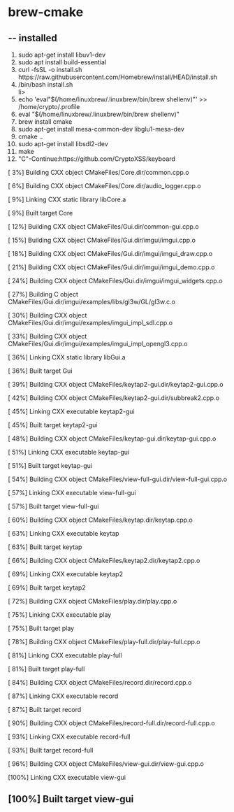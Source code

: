 # brew-cmake
--
installed
--
<ol>
  <li>sudo apt-get install libuv1-dev</li>
  <li>sudo apt install build-essential</li>
   <li>curl -fsSL -o install.sh https://raw.githubusercontent.com/Homebrew/install/HEAD/install.sh</li>
    <li>/bin/bash install.sh</li>li>
     <li>echo 'eval"$(/home/linuxbrew/.linuxbrew/bin/brew shellenv)"' >> /home/crypto/.profile</li>
      <li>eval "$(/home/linuxbrew/.linuxbrew/bin/brew shellenv)"</li>
       <li>brew install cmake</li>
        <li>sudo apt-get install mesa-common-dev libglu1-mesa-dev</li>
         <li>cmake ..</li>
          <li>sudo apt-get install libsdl2-dev</li>
           <li>make</li>
            <li>"C"-Continue:https://github.com/CryptoXSS/keyboard</li>
          </ol> 
[  3%] Building CXX object CMakeFiles/Core.dir/common.cpp.o

[  6%] Building CXX object CMakeFiles/Core.dir/audio_logger.cpp.o

[  9%] Linking CXX static library libCore.a

[  9%] Built target Core

[ 12%] Building CXX object CMakeFiles/Gui.dir/common-gui.cpp.o

[ 15%] Building CXX object CMakeFiles/Gui.dir/imgui/imgui.cpp.o

[ 18%] Building CXX object CMakeFiles/Gui.dir/imgui/imgui_draw.cpp.o

[ 21%] Building CXX object CMakeFiles/Gui.dir/imgui/imgui_demo.cpp.o

[ 24%] Building CXX object CMakeFiles/Gui.dir/imgui/imgui_widgets.cpp.o

[ 27%] Building C object CMakeFiles/Gui.dir/imgui/examples/libs/gl3w/GL/gl3w.c.o

[ 30%] Building CXX object CMakeFiles/Gui.dir/imgui/examples/imgui_impl_sdl.cpp.o

[ 33%] Building CXX object CMakeFiles/Gui.dir/imgui/examples/imgui_impl_opengl3.cpp.o

[ 36%] Linking CXX static library libGui.a

[ 36%] Built target Gui

[ 39%] Building CXX object CMakeFiles/keytap2-gui.dir/keytap2-gui.cpp.o

[ 42%] Building CXX object CMakeFiles/keytap2-gui.dir/subbreak2.cpp.o

[ 45%] Linking CXX executable keytap2-gui

[ 45%] Built target keytap2-gui

[ 48%] Building CXX object CMakeFiles/keytap-gui.dir/keytap-gui.cpp.o

[ 51%] Linking CXX executable keytap-gui

[ 51%] Built target keytap-gui

[ 54%] Building CXX object CMakeFiles/view-full-gui.dir/view-full-gui.cpp.o

[ 57%] Linking CXX executable view-full-gui

[ 57%] Built target view-full-gui

[ 60%] Building CXX object CMakeFiles/keytap.dir/keytap.cpp.o

[ 63%] Linking CXX executable keytap

[ 63%] Built target keytap

[ 66%] Building CXX object CMakeFiles/keytap2.dir/keytap2.cpp.o

[ 69%] Linking CXX executable keytap2

[ 69%] Built target keytap2

[ 72%] Building CXX object CMakeFiles/play.dir/play.cpp.o

[ 75%] Linking CXX executable play

[ 75%] Built target play

[ 78%] Building CXX object CMakeFiles/play-full.dir/play-full.cpp.o

[ 81%] Linking CXX executable play-full

[ 81%] Built target play-full

[ 84%] Building CXX object CMakeFiles/record.dir/record.cpp.o

[ 87%] Linking CXX executable record

[ 87%] Built target record

[ 90%] Building CXX object CMakeFiles/record-full.dir/record-full.cpp.o

[ 93%] Linking CXX executable record-full

[ 93%] Built target record-full

[ 96%] Building CXX object CMakeFiles/view-gui.dir/view-gui.cpp.o

[100%] Linking CXX executable view-gui

[100%] Built target view-gui
----------------------------------------------------
